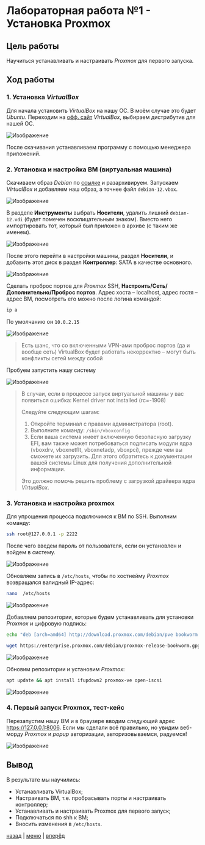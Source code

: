 # Лабораторная работа №1 - Установка Proxmox

## Цель работы

Научиться устанавливать и настраивать _Proxmox_ для первого запуска.

## Ход работы

### 1. Установка _VirtualBox_

Для начала установить _VirtualBox_ на нашу ОС. В моём случае это будет _Ubuntu_.
Переходим на [офф. сайт](https://www.virtualbox.org/) _VirtualBox_, выбираем дистрибутив для нашей ОС.

![Изображение](./img/1.png)

После скачивания устанавливаем программу с помощью менеджера приложений.

### 2. Установка и настройка ВМ (виртуальная машина)

Скачиваем образ _Debian_ по [ссылке](https://lmsys001.pnpi.spb.ru:2180/s/o4ACycppPnPdBwC) и разархивируем.
Запускаем _VirtualBox_ и добавляем наш образ, а точнее файл `debian-12.vbox`.

![Изображение](./img/2.png)

В разделе **Инструменты** выбрать **Носители**, удалить лишний `debian-12.vdi` (будет помечен восклицательным знаком). 
Вместо него импортировать тот, который был приложен в архиве (с таким же именем).

![Изображение](./img/3.png)

После этого перейти в настройки машины, раздел **Носители**, и добавить этот диск в раздел **Контроллер**: 
SATA в качестве основного.

![Изображение](./img/4.png)

Сделать проброс портов для _Proxmox_ SSH, **Настроить/Сеть/Дополнительно/Проброс портов**. 
Адрес хоста – localhost, адрес гостя – адрес ВМ, посмотреть его можно после логина командой: 

```bash
ip a
```
По умолчанию он `10.0.2.15`

![Изображение](./img/5.png)

> Есть шанс, что со включенными VPN-ами проброс портов (да и вообще сеть) VirtualBox будет работать некорректно – 
> могут быть конфликты сетей между собой

Пробуем запустить нашу систему

![Изображение](./img/6.png)

> В случаи, если в процессе запуск виртуальной машины у вас появиться ошибка: Kernel driver not installed (rc=-1908)
> 
> Следуйте следующим шагам:
> 1. Откройте терминал с правами администратора (root).
> 2. Выполните команду:  `/sbin/vboxconfig`
> 3. Если ваша система имеет включенную безопасную загрузку EFI, вам также может потребоваться подписать модули ядра (vboxdrv, vboxnetflt, vboxnetadp, vboxpci), прежде чем вы сможете их загрузить. Для этого обратитесь к документации вашей системы Linux для получения дополнительной информации.
> 
> Это должно помочь решить проблему с загрузкой драйвера ядра _VirtualBox_.

### 3. Установка и настройка proxmox

Для упрощения процесса подключимся к ВМ по SSH. Выполним команду:

```bash
ssh root@127.0.0.1 -p 2222
```

После чего введем пароль от пользователя, если он установлен и войдем в систему.

![Изображение](./img/7.png)

Обновляем запись в `/etc/hosts`, чтобы по хостнейму _Proxmox_ возвращался валидный IP-адрес:

```bash
nano  /etc/hosts
```

![Изображение](./img/8.png)

Добавляем репозитории, которые будем устанавливать для установки _Proxmox_ и цифровую подпись:

```bash
echo "deb [arch=amd64] http://download.proxmox.com/debian/pve bookworm pve-no-subscription" > /etc/apt/sources.list.d/pve-install-repo.list
```

```bash
wget https://enterprise.proxmox.com/debian/proxmox-release-bookworm.gpg -O /etc/apt/trusted.gpg.d/proxmox-release-bookworm.gpg
```

![Изображение](./img/9.png)

Обновим репозитории и установим _Proxmox_:

```bash
apt update && apt install ifupdown2 proxmox-ve open-iscsi
```

![Изображение](./img/10.png)

### 4. Первый запуск Proxmox, тест-кейс

Перезапустим нашу ВМ и в браузере вводим следующий адрес https://127.0.0.1:8006.
Если мы сделали всё правильно, но увидим веб-морду _Proxmox_ и _popup_ авторизации, авторизовываемся, радуемся!

![Изображение](./img/11.png)

## Вывод

В результате мы научились:
  - Устанавливать VirtualBox;
  - Настраивать ВМ, т.е. пробрасывать порты и настраивать контроллер;
  - Устанавливать и настраивать Proxmox для первого запуск;
  - Подключаться по shh к ВМ;
  - Вносить изменения в `/etc/hosts`.



[назад](../PROXMOX.md) | [меню](../../README.md) | [вперёд](../lab_2/REPORT.md)
